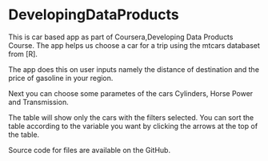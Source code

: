 # DevelopingDataProducts

This is car based app as part of Coursera,Developing Data Products Course. The app helps us choose a car for a trip using the mtcars databaset from [R]. 

The app does this on user inputs namely the distance of destination and the price of gasoline in your region. 

Next you can choose some parametes of the cars  Cylinders, Horse Power and Transmission. 

The table will show only the cars with the filters selected. You can sort the table according to the variable you want by clicking the arrows at the top of the table.

Source code for files are available on the GitHub.
